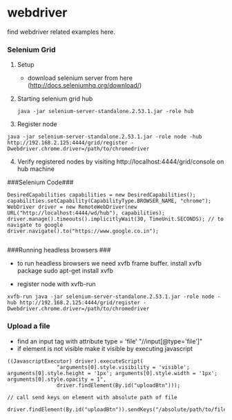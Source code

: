 

# webdriver
find webdriver related examples here.


### Selenium Grid ###
1. Setup
   - download selenium server from here (http://docs.seleniumhq.org/download/)
2. Starting selenium grid hub
   
   ``` java -jar selenium-server-standalone.2.53.1.jar -role hub ```
3. Register node

```java -jar selenium-server-standalone.2.53.1.jar -role node -hub http://192.168.2.125:4444/grid/register -Dwebdriver.chrome.driver=/path/to/chromedriver ```

4. Verify registered nodes by visiting http://localhost:4444/grid/console on hub machine


###Selenium Code###
```
DesiredCapabilities capabilities = new DesiredCapabilities(); capabilities.setCapability(CapabilityType.BROWSER_NAME, "chrome"); 
WebDriver driver = new RemoteWebDriver(new URL("http://localhost:4444/wd/hub"), capabilities);
driver.manage().timeouts().implicitlyWait(30, TimeUnit.SECONDS); // to navigate to google
driver.navigate().to("https://www.google.co.in");
 
```

###Running headless browsers ###

- to run headless browsers we need xvfb frame buffer.
install xvfb package
sudo apt-get install xvfb

- register node with xvfb-run

```xvfb-run java -jar selenium-server-standalone.2.53.1.jar -role node -hub http://192.168.2.125:4444/grid/register -Dwebdriver.chrome.driver=/path/to/chromedriver ```

### Upload a file ###

- find an input tag with attribute type = 'file'
  "//input[@type='file']"
- if element is not visible make it visible by executing javascript

```
((JavascriptExecutor) driver).executeScript(
				"arguments[0].style.visibility = 'visible'; arguments[0].style.height = '1px'; arguments[0].style.width = '1px'; arguments[0].style.opacity = 1",
				driver.findElement(By.id("uploadBtn")));
				
// call send keys on element with absolute path of file

driver.findElement(By.id("uploadBtn")).sendKeys("/absolute/path/to/file.png");

```







 

